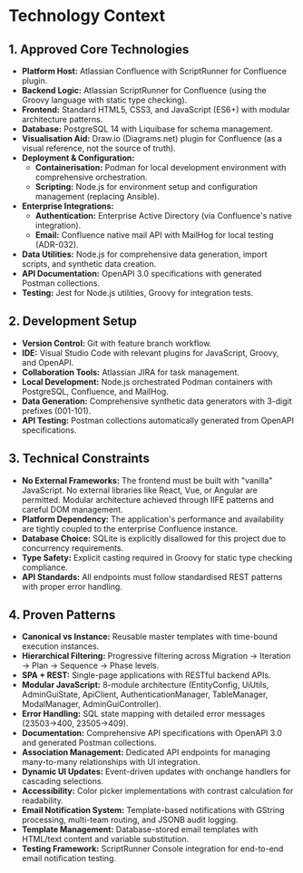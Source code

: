 # Technology Context

## 1. Approved Core Technologies

*   **Platform Host:** Atlassian Confluence with ScriptRunner for Confluence plugin.
*   **Backend Logic:** Atlassian ScriptRunner for Confluence (using the Groovy language with static type checking).
*   **Frontend:** Standard HTML5, CSS3, and JavaScript (ES6+) with modular architecture patterns.
*   **Database:** PostgreSQL 14 with Liquibase for schema management.
*   **Visualisation Aid:** Draw.io (Diagrams.net) plugin for Confluence (as a visual reference, not the source of truth).
*   **Deployment & Configuration:**
    *   **Containerisation:** Podman for local development environment with comprehensive orchestration.
    *   **Scripting:** Node.js for environment setup and configuration management (replacing Ansible).
*   **Enterprise Integrations:**
    *   **Authentication:** Enterprise Active Directory (via Confluence's native integration).
    *   **Email:** Confluence native mail API with MailHog for local testing (ADR-032).
*   **Data Utilities:** Node.js for comprehensive data generation, import scripts, and synthetic data creation.
*   **API Documentation:** OpenAPI 3.0 specifications with generated Postman collections.
*   **Testing:** Jest for Node.js utilities, Groovy for integration tests.

## 2. Development Setup

*   **Version Control:** Git with feature branch workflow.
*   **IDE:** Visual Studio Code with relevant plugins for JavaScript, Groovy, and OpenAPI.
*   **Collaboration Tools:** Atlassian JIRA for task management.
*   **Local Development:** Node.js orchestrated Podman containers with PostgreSQL, Confluence, and MailHog.
*   **Data Generation:** Comprehensive synthetic data generators with 3-digit prefixes (001-101).
*   **API Testing:** Postman collections automatically generated from OpenAPI specifications.

## 3. Technical Constraints

*   **No External Frameworks:** The frontend must be built with "vanilla" JavaScript. No external libraries like React, Vue, or Angular are permitted. Modular architecture achieved through IIFE patterns and careful DOM management.
*   **Platform Dependency:** The application's performance and availability are tightly coupled to the enterprise Confluence instance.
*   **Database Choice:** SQLite is explicitly disallowed for this project due to concurrency requirements.
*   **Type Safety:** Explicit casting required in Groovy for static type checking compliance.
*   **API Standards:** All endpoints must follow standardised REST patterns with proper error handling.

## 4. Proven Patterns

*   **Canonical vs Instance:** Reusable master templates with time-bound execution instances.
*   **Hierarchical Filtering:** Progressive filtering across Migration → Iteration → Plan → Sequence → Phase levels.
*   **SPA + REST:** Single-page applications with RESTful backend APIs.
*   **Modular JavaScript:** 8-module architecture (EntityConfig, UiUtils, AdminGuiState, ApiClient, AuthenticationManager, TableManager, ModalManager, AdminGuiController).
*   **Error Handling:** SQL state mapping with detailed error messages (23503→400, 23505→409).
*   **Documentation:** Comprehensive API specifications with OpenAPI 3.0 and generated Postman collections.
*   **Association Management:** Dedicated API endpoints for managing many-to-many relationships with UI integration.
*   **Dynamic UI Updates:** Event-driven updates with onchange handlers for cascading selections.
*   **Accessibility:** Color picker implementations with contrast calculation for readability.
*   **Email Notification System:** Template-based notifications with GString processing, multi-team routing, and JSONB audit logging.
*   **Template Management:** Database-stored email templates with HTML/text content and variable substitution.
*   **Testing Framework:** ScriptRunner Console integration for end-to-end email notification testing.
